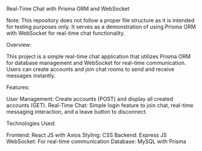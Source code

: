 Real-Time Chat with Prisma ORM and WebSocket

Note: This repository does not follow a proper file structure as it is intended for testing purposes only. It serves as a demonstration of using Prisma ORM with WebSocket for real-time chat functionality.

Overview:

This project is a simple real-time chat application that utilizes Prisma ORM for database management and WebSocket for real-time communication. Users can create accounts and join chat rooms to send and receive messages instantly.

Features:

User Management: Create accounts (POST) and display all created accounts (GET).
Real-Time Chat: Simple login feature to join chat, real-time messaging interaction, and a leave button to disconnect.

Technologies Used:

Frontend: React JS with Axios
Styling: CSS
Backend: Express JS
WebSocket: For real-time communication
Database: MySQL with Prisma
